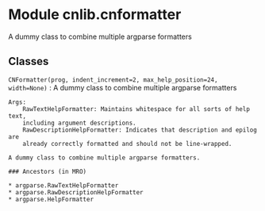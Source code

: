 Module cnlib.cnformatter
========================
A dummy class to combine multiple argparse formatters

Classes
-------

`CNFormatter(prog, indent_increment=2, max_help_position=24, width=None)`
:   A dummy class to combine multiple argparse formatters
    
    Args:
        RawTextHelpFormatter: Maintains whitespace for all sorts of help text,
        including argument descriptions.
        RawDescriptionHelpFormatter: Indicates that description and epilog are
        already correctly formatted and should not be line-wrapped.
    
    A dummy class to combine multiple argparse formatters.

    ### Ancestors (in MRO)

    * argparse.RawTextHelpFormatter
    * argparse.RawDescriptionHelpFormatter
    * argparse.HelpFormatter